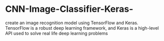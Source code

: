 # CNN-Image-Classifier-Keras-
create an image recognition model using TensorFlow and Keras. TensorFlow is a robust deep learning framework, and Keras is a high-level API used to solve real life deep learning problems
